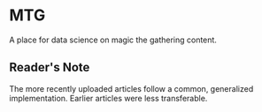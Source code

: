 # MTG
A place for data science on magic the gathering content.

## Reader's Note 
The more recently uploaded articles follow a common, generalized implementation. Earlier articles were less transferable. 
